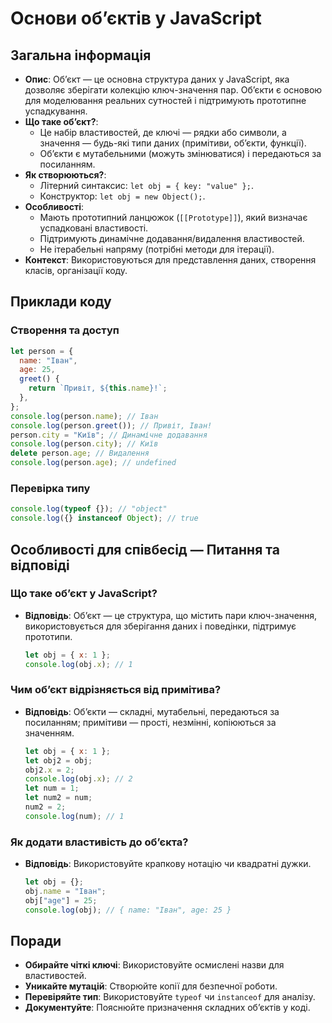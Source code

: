 # Основи об’єктів у JavaScript

## Загальна інформація

- **Опис**: Об’єкт — це основна структура даних у JavaScript, яка дозволяє зберігати колекцію ключ-значення пар. Об’єкти є основою для моделювання реальних сутностей і підтримують прототипне успадкування.
- **Що таке об’єкт?**:
  - Це набір властивостей, де ключі — рядки або символи, а значення — будь-які типи даних (примітиви, об’єкти, функції).
  - Об’єкти є мутабельними (можуть змінюватися) і передаються за посиланням.
- **Як створюються?**:
  - Літерний синтаксис: `let obj = { key: "value" };`.
  - Конструктор: `let obj = new Object();`.
- **Особливості**:
  - Мають прототипний ланцюжок (`[[Prototype]]`), який визначає успадковані властивості.
  - Підтримують динамічне додавання/видалення властивостей.
  - Не ітерабельні напряму (потрібні методи для ітерації).
- **Контекст**: Використовуються для представлення даних, створення класів, організації коду.

## Приклади коду

### Створення та доступ

```javascript
let person = {
  name: "Іван",
  age: 25,
  greet() {
    return `Привіт, ${this.name}!`;
  },
};
console.log(person.name); // Іван
console.log(person.greet()); // Привіт, Іван!
person.city = "Київ"; // Динамічне додавання
console.log(person.city); // Київ
delete person.age; // Видалення
console.log(person.age); // undefined
```

### Перевірка типу

```javascript
console.log(typeof {}); // "object"
console.log({} instanceof Object); // true
```

## Особливості для співбесід — Питання та відповіді

### Що таке об’єкт у JavaScript?

- **Відповідь**: Об’єкт — це структура, що містить пари ключ-значення, використовується для зберігання даних і поведінки, підтримує прототипи.
  ```javascript
  let obj = { x: 1 };
  console.log(obj.x); // 1
  ```

### Чим об’єкт відрізняється від примітива?

- **Відповідь**: Об’єкти — складні, мутабельні, передаються за посиланням; примітиви — прості, незмінні, копіюються за значенням.
  ```javascript
  let obj = { x: 1 };
  let obj2 = obj;
  obj2.x = 2;
  console.log(obj.x); // 2
  let num = 1;
  let num2 = num;
  num2 = 2;
  console.log(num); // 1
  ```

### Як додати властивість до об’єкта?

- **Відповідь**: Використовуйте крапкову нотацію чи квадратні дужки.
  ```javascript
  let obj = {};
  obj.name = "Іван";
  obj["age"] = 25;
  console.log(obj); // { name: "Іван", age: 25 }
  ```

## Поради

- **Обирайте чіткі ключі**: Використовуйте осмислені назви для властивостей.
- **Уникайте мутацій**: Створюйте копії для безпечної роботи.
- **Перевіряйте тип**: Використовуйте `typeof` чи `instanceof` для аналізу.
- **Документуйте**: Пояснюйте призначення складних об’єктів у коді.
